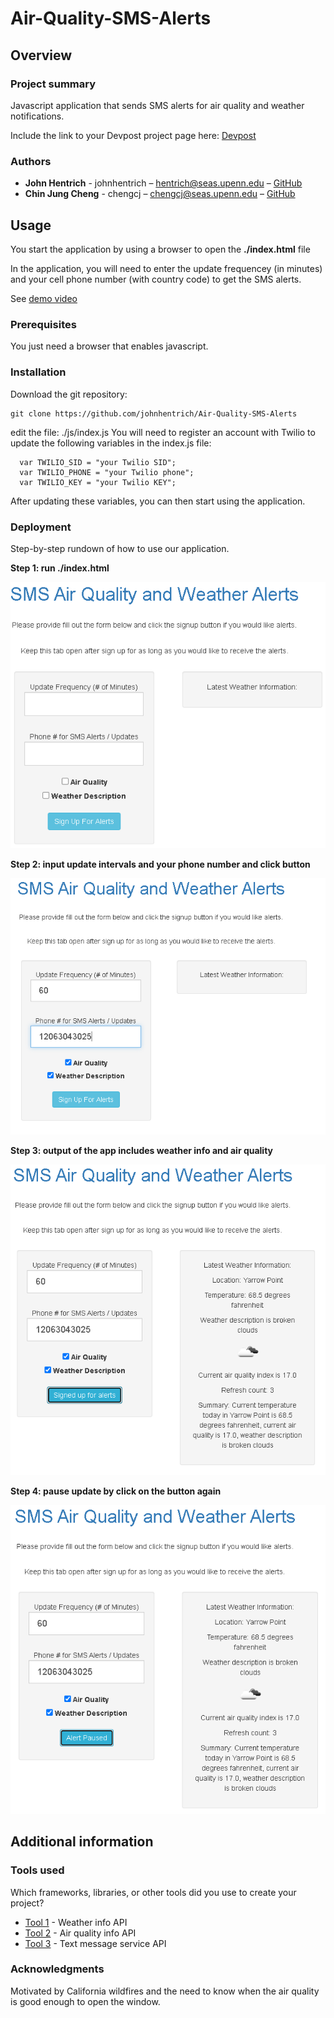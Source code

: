 # Air-Quality-SMS-Alerts

## Overview

### Project summary

Javascript application that sends SMS alerts for air quality and weather notifications.

Include the link to your Devpost project page here: [Devpost](https://...)

### Authors

* **John Hentrich** - johnhentrich – hentrich@seas.upenn.edu – [GitHub](https://github.com/johnhentrich)
* **Chin Jung Cheng** - chengcj – chengcj@seas.upenn.edu – [GitHub](https://github.com/chengcj-upenn)

## Usage

You start the application by using a browser to open the **./index.html** file

In the application, you will need to enter the update frequencey (in minutes) and your cell phone number (with country code) to get the SMS alerts.

See [demo video](https://drive.google.com/file/d/1OsTwPd74iawTNBvfjvugiLDali_jiwMm/view?usp=sharing)

### Prerequisites

You just need a browser that enables javascript.

### Installation

Download the git repository:
```
git clone https://github.com/johnhentrich/Air-Quality-SMS-Alerts
```
edit the file: ./js/index.js 
You will need to register an account with Twilio to update the following variables in the index.js file:
```
  var TWILIO_SID = "your Twilio SID";
  var TWILIO_PHONE = "your Twilio phone";
  var TWILIO_KEY = "your Twilio KEY";
```

After updating these variables, you can then start using the application.

### Deployment

Step-by-step rundown of how to use our application.

**Step 1: run ./index.html**

![initial_state](images/app_initial_state.PNG)

**Step 2: input update intervals and your phone number and click button**

![initial_state](images/app_input.PNG)

**Step 3: output of the app includes weather info and air quality**

![initial_state](images/app_output.PNG)

**Step 4: pause update by click on the button again**

![initial_state](images/app_pause.png)


## Additional information

### Tools used

Which frameworks, libraries, or other tools did you use to create your project?

* [Tool 1](https://openweathermap.org/api) - Weather info API
* [Tool 2](https://www.iqair.com/us/air-pollution-data-api) - Air quality info API
* [Tool 3](https://www.twilio.com/docs/usage/api) - Text message service API

### Acknowledgments

Motivated by California wildfires and the need to know when the air quality is good enough to open the window.
